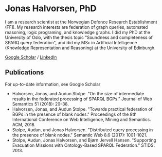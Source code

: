 # Jonas Halvorsen, PhD
I am a research scientist at the Norwegian Defence Research Establishment (FFI). My research interests are federation of graph queries, automated reasoning, logic programing, and knowledge graphs. I did my PhD at the University of Oslo, with the thesis topic "Soundness and completeness of SPARQ query federation", and did my MSc in Artificial Intelligence (Knowledge Representation and Reasoning) at the University of Edinburgh.

[Google Scholar](https://scholar.google.no/citations?user=mZZHmEMAAAAJ) / [LinkedIn](https://www.linkedin.com/in/jhalv/)

## Publications
For up-to-date information, see Google Scholar
- Halvorsen, Jonas, and Audun Stolpe. "On the size of intermediate results in the federated processing of SPARQL BGPs." Journal of Web Semantics 51 (2018): 20-38.
- Halvorsen, Jonas, and Audun Stolpe. "Towards practical federation of BGPs in the presence of blank nodes." Proceedings of the 8th International Conference on Web Intelligence, Mining and Semantics. ACM, 2018.
- Stolpe, Audun, and Jonas Halvorsen. "Distributed query processing in the presence of blank nodes." Semantic Web 8.6 (2017): 1001-1021.
- Stolpe, Audun, Jonas Halvorsen, and Bjørn Jervell Hansen. "Supporting Evacuation Missions with Ontology-Based SPARQL Federation." STIDS. 2013.
